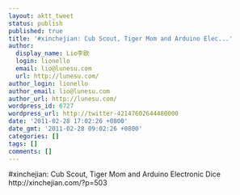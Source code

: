 ```yaml
---
layout: aktt_tweet
status: publish
published: true
title: '#xinchejian: Cub Scout, Tiger Mom and Arduino Elec...'
author:
  display_name: Lio李欧
  login: lionello
  email: lio@lunesu.com
  url: http://lunesu.com/
author_login: lionello
author_email: lio@lunesu.com
author_url: http://lunesu.com/
wordpress_id: 6727
wordpress_url: http://twitter-42147602644480000
date: '2011-02-28 17:02:26 +0800'
date_gmt: '2011-02-28 09:02:26 +0800'
categories: []
tags: []
comments: []
---
```

<p>#xinchejian: Cub Scout, Tiger Mom and Arduino Electronic Dice http:&#47;&#47;xinchejian.com&#47;?p=503</p>
